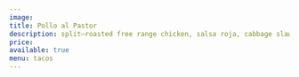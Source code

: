```yaml
---
image:
title: Pollo al Pastor
description: split–roasted free range chicken, salsa roja, cabbage slaw, baja crema
price:
available: true
menu: tacos
---
```

